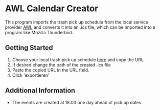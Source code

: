# AWL Calendar Creator

This program imports  the trash pick up schedule from the local service provider [AWL](https://www.awl-neuss.de/abfallkalender.html)
and converts it into an .ics file, which can be imported into a program like Mozilla Thunderbird.

## Getting Started

1. Choose your local trash pick up schedule [here](https://www.awl-neuss.de/abfallkalender.html) and copy the URL.
2. If desired change the path of the created .ics file
3. Paste the copied URL in the URL field.
4. Click 'exportieren'

## Additional Information

  - The events are created at 18:00 one day ahead of pick up dates 
